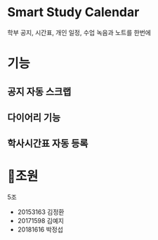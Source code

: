 # Smart Study Calendar
학부 공지, 시간표, 개인 일정, 수업 녹음과 노트를 한번에


# 기능

## 공지 자동 스크랩

## 다이어리 기능

## 학사시간표 자동 등록


# 조원

5조
 - 20153163 김정환
 - 20171598 김예지
 - 20181616 박정섭
